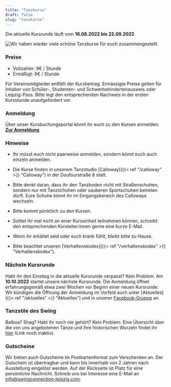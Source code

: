 ```yaml
---
title: "Tanzkurse"
draft: false
slug: "tanzkurse"
---
```


Die aktuelle Kursrunde läuft vom **16.08.2022 bis 22.09.2022**.

![Wir haben wieder viele schöne Tanzkurse für euch zusammengestellt](kursplan.jpg)

### Preise
- Vollzahler: 9€ / Stunde
- Ermäßigt: 8€ / Stunde

Für Vereinsmitglieder entfällt der Kursbeitrag. Ermässigte Preise gelten für Inhaber von Schüler-, Studenten- und Schwerbehindertenausweis oder Leipzig-Pass. Bitte legt den entsprechenden Nachweis in der ersten Kursstunde unaufgefordert vor.

### Anmeldung
Über unser Kursbuchungsportal könnt ihr euch zu den Kursen anmelden:  
**[Zur Anmeldung](https://scl.swinggeeks.de/SCL2022-08/)**

### Hinweise
- Ihr müsst euch nicht paarweise anmelden, sondern könnt euch auch einzeln anmelden.

- Die Kurse finden in unserem Tanzstudio [Calloway]({{< ref "/calloway" >}} "Calloway") in der Doufourstraße 8 statt.

- Bitte denkt daran, dass ihr den Tanzboden nicht mit Straßenschuhen, sondern nur mit Tanzschuhen oder sauberen Sportschuhen betreten dürft. Eure Schuhe könnt ihr im Eingangsbereich des Calloways wechseln.

- Bitte kommt pünktlich zu den Kursen.

- Solltet ihr mal nicht an einer Kurseinheit teilnehmen können, schreibt den entsprechenden Kursleiter:innen gerne eine kurze E-Mail. 

- Wenn ihr erkältet seid oder euch krank fühlt, bleibt bitte zu Hause. 

- Bitte beachtet unseren [Verhaltenskodex]({{< ref "/verhaltenskodex" >}} "Verhaltenskodex").


### Nächste Kursrunde
Habt ihr den Einstieg in die aktuelle Kursrunde verpasst? Kein Problem. Am **10.10.2022** startet unsere nächste Kursrunde. Die Anmeldung öffnet erfahrungsgemäß etwa zwei Wochen vor Beginn einer neuen Kursrunde. Wir kündigen die Öffnung der Anmeldung im Vorfeld auch unter [Aktuelles]({{< ref "/aktuelles" >}} "Aktuelles") und in unserer [Facebook-Gruppe](https://www.facebook.com/groups/swingconnection.leipzig) an.

### Tanzstile des Swing
Balboa? Shag? Habt ihr noch nie gehört? Kein Problem: Eine Übersicht über die von uns angebotenen Tänze und ihre historischen Wurzeln findet ihr [hier]() (Link noch inaktiv).

### Gutscheine
Wir bieten auch Gutscheine im Postkartenformat zum Verschenken an. Der Gutschein ist übertragbar und kann bis innerhalb von 2 Jahren nach Ausstellung eingelöst werden. Auf der Rückseite ist Platz für eine persönliche Nachricht. Schreib uns bei Interesse eine E-Mail an info@swingconnection-leipzig.com.
